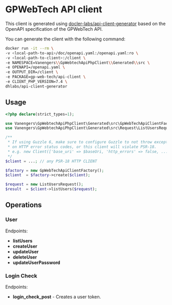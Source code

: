 # GPWebTech API client

This client is generated using [docler-labs/api-client-generator](https://github.com/DoclerLabs/api-client-generator) based on the OpenAPI specification of the GPWebTech API.

You can generate the client with the following command:
```bash
docker run -it --rm \
-v <local-path-to-api>/doc/openapi.yaml:/openapi.yaml:ro \
-v <local-path-to-client>:/client \
-e NAMESPACE=Vanengers\\GpWebtechApiPhpClient\\Generated\\src \
-e OPENAPI=/openapi.yaml \
-e OUTPUT_DIR=/client \
-e PACKAGE=gp-web-tech/api-client \
-e CLIENT_PHP_VERSION=7.4 \
dhlabs/api-client-generator
```

## Usage

```php
<?php declare(strict_types=1);

use Vanengers\GpWebtechApiPhpClient\Generated\src\GpWebTechApiClientFactory;
use Vanengers\GpWebtechApiPhpClient\Generated\src\Request\ListUsersRequest;

/**
 * If using Guzzle 6, make sure to configure Guzzle to not throw exceptions
 * on HTTP error status codes, or this client will violate PSR-18.
 * e.g. new Client(['base_uri' => $baseUri, 'http_errors' => false, ...])
 */
$client = ...; // any PSR-18 HTTP CLIENT

$factory = new GpWebTechApiClientFactory();
$client  = $factory->create($client);

$request = new ListUsersRequest();
$result  = $client->listUsers($request);
```

## Operations

### User
Endpoints:
- **listUsers**
- **createUser**
- **updateUser**
- **deleteUser**
- **updateUserPassword**

### Login Check
Endpoints:
- **login_check_post** - Creates a user token. 


